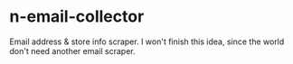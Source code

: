# n-email-collector
Email address & store info scraper. I won't finish this idea, since the world don't need another email scraper.


